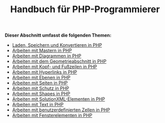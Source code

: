 ﻿---
title: Handbuch für PHP-Programmierer
type: docs
weight: 20
url: /de/java/php-programmers-guide/
---
**Dieser Abschnitt umfasst die folgenden Themen:**

- [Laden, Speichern und Konvertieren in PHP](/diagram/de/java/loading-2c-saving-and-converting-in-php/)
- [Arbeiten mit Mastern in PHP](/diagram/de/java/working-with-masters-in-php/)
- [Arbeiten mit Diagrammen in PHP](/diagram/de/java/working-with-diagrams-in-php/)
- [Arbeiten mit dem Geometrieabschnitt in PHP](/diagram/de/java/working-with-geometry-section-in-php/)
- [Arbeiten mit Kopf- und Fußzeilen in PHP](/diagram/de/java/working-with-headers-and-footers-in-php/)
- [Arbeiten mit Hyperlinks in PHP](/diagram/de/java/working-with-hyperlinks-in-php/)
- [Arbeiten mit Ebenen in PHP](/diagram/de/java/working-with-layers-in-php/)
- [Arbeiten mit Seiten in PHP](/diagram/de/java/working-with-pages-in-php/)
- [Arbeiten mit Schutz in PHP](/diagram/de/java/working-with-protection-in-php/)
- [Arbeiten mit Shapes in PHP](/diagram/de/java/working-with-shapes-in-php/)
- [Arbeiten mit SolutionXML-Elementen in PHP](/diagram/de/java/working-with-solutionxml-elements-in-php/)
- [Arbeiten mit Text in PHP](/diagram/de/java/working-with-text-in-php/)
- [Arbeiten mit benutzerdefinierten Zellen in PHP](/diagram/de/java/working-with-user-defined-cells-in-php/)
- [Arbeiten mit Fensterelementen in PHP](/diagram/de/java/working-with-window-elements-in-php/)
